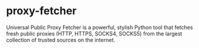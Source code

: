 # proxy-fetcher
Universal Public Proxy Fetcher is a powerful, stylish Python tool that fetches fresh public proxies (HTTP, HTTPS, SOCKS4, SOCKS5) from the largest collection of trusted sources on the internet.
